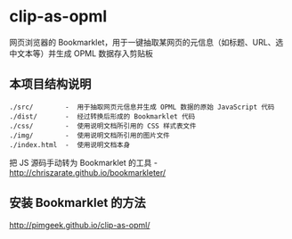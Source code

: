 # clip-as-opml

网页浏览器的 Bookmarklet，用于一键抽取某网页的元信息（如标题、URL、选中文本等）并生成 OPML 数据存入剪贴板

## 本项目结构说明

```
./src/        -  用于抽取网页元信息并生成 OPML 数据的原始 JavaScript 代码
./dist/       -  经过转换后形成的 Bookmarklet 代码
./css/        -  使用说明文档所引用的 CSS 样式表文件
./img/        -  使用说明文档所引用的图片文件
./index.html  -  使用说明文档本身
```

把 JS 源码手动转为 Bookmarklet 的工具 - http://chriszarate.github.io/bookmarkleter/ 

## 安装 Bookmarklet 的方法

http://pimgeek.github.io/clip-as-opml/
